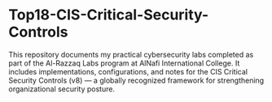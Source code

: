 # Top18-CIS-Critical-Security-Controls
This repository documents my practical cybersecurity labs completed as part of the Al-Razzaq Labs program at AlNafi International College. It includes implementations, configurations, and notes for the CIS Critical Security Controls (v8) — a globally recognized framework for strengthening organizational security posture.
